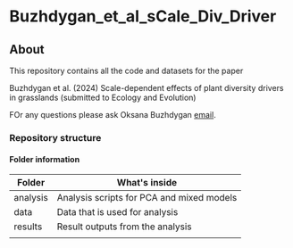 # Buzhdygan_et_al_sCale_Div_Driver

## About

This repository contains all the code and datasets for the paper

Buzhdygan et al. (2024) Scale-dependent effects of plant diversity drivers in grasslands (submitted to Ecology and Evolution)

FOr any questions please ask Oksana Buzhdygan [email](mailto:oksana.buzh@fu-berlin.de).

### Repository structure


#### Folder information

| Folder         | What's inside                                  |
| -------------- | ---------------------------------------------- |
| analysis       | Analysis scripts for PCA and mixed models      |
| data           | Data that is used for analysis                 |
| results        | Result outputs from the analysis               |
|                |                                                |